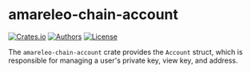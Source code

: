 # amareleo-chain-account

[![Crates.io](https://img.shields.io/crates/v/amareleo-chain-account.svg?color=neon)](https://crates.io/crates/amareleo-chain-account)
[![Authors](https://img.shields.io/badge/authors-Amareleo-orange.svg)](https://amareleo.com)
[![License](https://img.shields.io/badge/License-Apache%202.0-blue.svg)](./LICENSE.md)

The `amareleo-chain-account` crate provides the `Account` struct, which is responsible for managing a user's private key, view key, and address.

